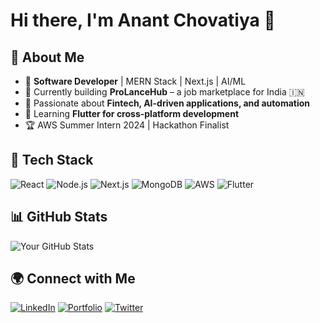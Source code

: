 # Hi there, I'm Anant Chovatiya 👋

## 🚀 About Me
- 💼 **Software Developer** | MERN Stack | Next.js | AI/ML
- 🔭 Currently building **ProLanceHub** – a job marketplace for India 🇮🇳
- 🎯 Passionate about **Fintech, AI-driven applications, and automation**
- 🌱 Learning **Flutter for cross-platform development**
- 🏆 AWS Summer Intern 2024 | Hackathon Finalist 

## 📌 Tech Stack
![React](https://img.shields.io/badge/-React-blue?style=flat&logo=react) 
![Node.js](https://img.shields.io/badge/-Node.js-green?style=flat&logo=node.js) 
![Next.js](https://img.shields.io/badge/-Next.js-black?style=flat&logo=next.js) 
![MongoDB](https://img.shields.io/badge/-MongoDB-green?style=flat&logo=mongodb) 
![AWS](https://img.shields.io/badge/-AWS-orange?style=flat&logo=amazon-aws) 
![Flutter](https://img.shields.io/badge/-Flutter-blue?style=flat&logo=flutter) 

## 📊 GitHub Stats
![Your GitHub Stats](https://github-readme-stats.vercel.app/api?username=yourusername&show_icons=true&theme=radical)

## 🌍 Connect with Me
[![LinkedIn](https://img.shields.io/badge/-LinkedIn-blue?style=flat&logo=linkedin)](https://www.linkedin.com/in/yourprofile)
[![Portfolio](https://img.shields.io/badge/-Portfolio-black?style=flat&logo=web)](https://yourportfolio.com)
[![Twitter](https://img.shields.io/badge/-Twitter-blue?style=flat&logo=twitter)](https://twitter.com/yourhandle)
